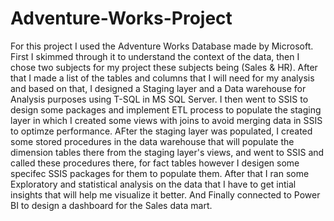 # Adventure-Works-Project
For this project I used the Adventure Works Database made by Microsoft.
First I skimmed through it to understand the context of the data, then I chose two subjects for my project these subjects being (Sales & HR).
After that I made a list of the tables and columns that I will need for my analysis and based on that, I designed a Staging layer and a Data warehouse for Analysis purposes using T-SQL in MS SQL Server. 
I then went to SSIS to design some packages and implement ETL process to populate the staging layer in which I created some views with joins to avoid merging data in SSIS to optimze performance.
AFter the staging layer was populated, I created some stored procedures in the data warehouse that will populate the dimension tables there from the staging layer's views, and went to SSIS and called these procedures there, for fact tables however I desigen some specifec SSIS packages for them to populate them.
After that I ran some Exploratory and statistical analysis on the data that I have to get intial insights that will help me visualize it better.
And Finally connected to Power BI to design a dashboard for the Sales data mart.
